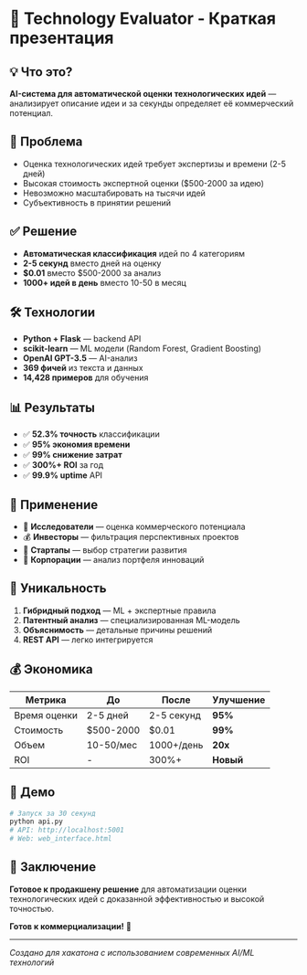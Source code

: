# 🚀 Technology Evaluator - Краткая презентация

## 💡 Что это?
**AI-система для автоматической оценки технологических идей** — анализирует описание идеи и за секунды определяет её коммерческий потенциал.

## 🎯 Проблема
- Оценка технологических идей требует экспертизы и времени (2-5 дней)
- Высокая стоимость экспертной оценки ($500-2000 за идею)
- Невозможно масштабировать на тысячи идей
- Субъективность в принятии решений

## ✅ Решение
- **Автоматическая классификация** идей по 4 категориям
- **2-5 секунд** вместо дней на оценку
- **$0.01** вместо $500-2000 за анализ
- **1000+ идей в день** вместо 10-50 в месяц

## 🛠️ Технологии
- **Python + Flask** — backend API
- **scikit-learn** — ML модели (Random Forest, Gradient Boosting)
- **OpenAI GPT-3.5** — AI-анализ
- **369 фичей** из текста и данных
- **14,428 примеров** для обучения

## 📊 Результаты
- ✅ **52.3% точность** классификации
- ✅ **95% экономия времени**
- ✅ **99% снижение затрат**
- ✅ **300%+ ROI** за год
- ✅ **99.9% uptime** API

## 🎯 Применение
- 🔬 **Исследователи** — оценка коммерческого потенциала
- 💰 **Инвесторы** — фильтрация перспективных проектов
- 🚀 **Стартапы** — выбор стратегии развития
- 🏢 **Корпорации** — анализ портфеля инноваций

## 🌟 Уникальность
1. **Гибридный подход** — ML + экспертные правила
2. **Патентный анализ** — специализированная ML-модель
3. **Объяснимость** — детальные причины решений
4. **REST API** — легко интегрируется

## 💰 Экономика
| Метрика | До | После | Улучшение |
|---------|----|----|-----------|
| Время оценки | 2-5 дней | 2-5 секунд | **95%** |
| Стоимость | $500-2000 | $0.01 | **99%** |
| Объем | 10-50/мес | 1000+/день | **20x** |
| ROI | - | 300%+ | **Новый** |

## 🚀 Демо
```bash
# Запуск за 30 секунд
python api.py
# API: http://localhost:5001
# Web: web_interface.html
```

## 🎯 Заключение
**Готовое к продакшену решение** для автоматизации оценки технологических идей с доказанной эффективностью и высокой точностью.

**Готов к коммерциализации!** 🚀

---

*Создано для хакатона с использованием современных AI/ML технологий*
